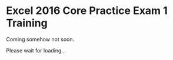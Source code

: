 # Excel 2016 Core Practice Exam 1 Training

Coming somehow not soon.  

Please wait for loading...  